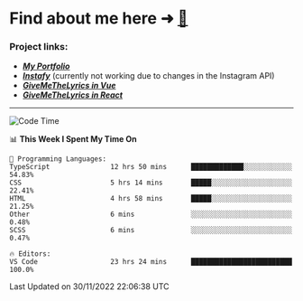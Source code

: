 # Find about me here ➜ [🧑](https://pauabella.dev)

### Project links:
- ***[My Portfolio](https://pauabella.dev)***
- ***[Instafy](https://instafy.me)*** (currently not working due to changes in the Instagram API)
- ***[GiveMeTheLyrics in Vue](https://lyrics.pauabella.dev)***
- ***[GiveMeTheLyrics in React](https://pauabella.dev/GiveMeTheLyrics)***

---
<!--START_SECTION:waka-->
![Code Time](http://img.shields.io/badge/Code%20Time-1%2C699%20hrs%2038%20mins-blue)

📊 **This Week I Spent My Time On** 

```text
💬 Programming Languages: 
TypeScript               12 hrs 50 mins      █████████████░░░░░░░░░░░░   54.83% 
CSS                      5 hrs 14 mins       █████░░░░░░░░░░░░░░░░░░░░   22.41% 
HTML                     4 hrs 58 mins       █████░░░░░░░░░░░░░░░░░░░░   21.25% 
Other                    6 mins              ░░░░░░░░░░░░░░░░░░░░░░░░░   0.48% 
SCSS                     6 mins              ░░░░░░░░░░░░░░░░░░░░░░░░░   0.47%

🔥 Editors: 
VS Code                  23 hrs 24 mins      █████████████████████████   100.0%

```


 Last Updated on 30/11/2022 22:06:38 UTC
<!--END_SECTION:waka-->
